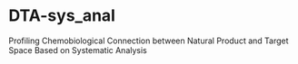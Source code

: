 # DTA-sys_anal
Profiling Chemobiological Connection between Natural Product and Target Space Based on Systematic Analysis
